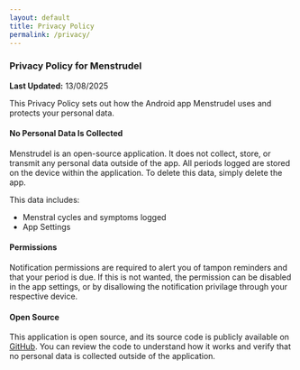 ```yaml
---
layout: default
title: Privacy Policy
permalink: /privacy/
---
```


### Privacy Policy for Menstrudel

**Last Updated:** 13/08/2025

This Privacy Policy sets out how the Android app Menstrudel uses and protects your personal data. 

#### No Personal Data Is Collected

Menstrudel is an open-source application. It does not collect, store, or transmit any personal data outside of the app. All periods logged are stored on the device within the application. To delete this data, simply delete the app.

This data includes:
* Menstral cycles and symptoms logged
* App Settings

#### Permissions

Notification permissions are required to alert you of tampon reminders and that your period is due. If this is not wanted, the permission can be disabled in the app settings, or by disallowing the notification privilage through your respective device.

#### Open Source

This application is open source, and its source code is publicly available on [GitHub](https://github.com/J-shw/Menstrudel). You can review the code to understand how it works and verify that no personal data is collected outside of the application.
